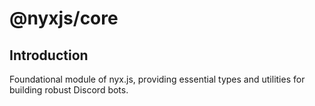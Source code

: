 # @nyxjs/core

## Introduction

Foundational module of nyx.js, providing essential types and utilities for building robust Discord bots.
